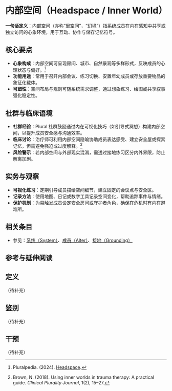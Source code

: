 # 内部空间（Headspace / Inner World）

**一句话定义**：内部空间（亦称“里空间”，“幻境”）指系统成员在内在感知中共享或独立访问的心象环境，用于互动、协作与储存记忆符号。

## 核心要点

- **心象构成**：内部空间可呈现房间、城市、自然景观等多样形式，反映成员的心理状态与偏好。[^pluralpedia-headspace]
- **功能用途**：常用于召开内部会议、练习切换、安置年幼成员或存放重要物品的象征化载体。
- **可塑性**：空间布局与规则可随系统需求调整，通过想象练习、绘图或共享叙事强化稳定性。

## 社群与临床语境

- **社群经验**：Plural 社群鼓励通过内在可视化技巧（如引导式冥想）构建内部空间，以提升成员安全感与沟通效率。
- **临床讨论**：治疗师可利用内部空间隐喻协助成员表达感受、建立安全屋或探索记忆，但需避免强迫或过度解释。[^brown2018]
- **风险警示**：若内部空间与外部现实混淆，需透过接地练习区分内外界限，防止解离加剧。

## 实务与观察

- **可视化练习**：定期引导成员描绘空间细节，建立固定的会议点与安全区。
- **记录方法**：使用地图、日记或数字工具记录空间变化，帮助追踪事件与情绪。
- **保护机制**：为易触发成员设定安全房间或守护者角色，确保在危机时有内在避难所。

## 相关条目

- 参见：[系统（System）](entries/系统体验与机制/System.md)、[成员（Alter）](entries/系统角色与类型/Alter.md)、[接地（Grounding）](entries/实践与支持/Grounding.md)

## 参考与延伸阅读

[^pluralpedia-headspace]: Pluralpedia. (2024). [Headspace](https://pluralpedia.org/w/Headspace).
[^brown2018]: Brown, N. (2018). Using inner worlds in trauma therapy: A practical guide. *Clinical Plurality Journal*, 1(2), 15–27.

## 定义

（待补充）

## 鉴别

（待补充）

## 干预

（待补充）
